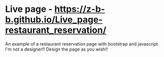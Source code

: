 # Live page - https://z-b-b.github.io/Live_page-restaurant_reservation/
An example of a restaurant reservation page with bootstrap and javascript.
I'm not a designer!! Design the page as you wish!!
